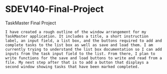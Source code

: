 # SDEV140-Final-Project
TaskMaster Final Project

	I have created a rough outline of the window arrangement for my TaskMaster application. It includes a title, a short instruction label, an input field, a list box, and the buttons required to add and complete tasks to the list box as well as save and load them. I am currently trying to understand the list box documentation so I can add inputs from the task input field to the list. From there, I plan to write functions for the save and load buttons to write and read from a file. My next step after that is to add a button that displays a second window showing tasks that have been marked completed. 
